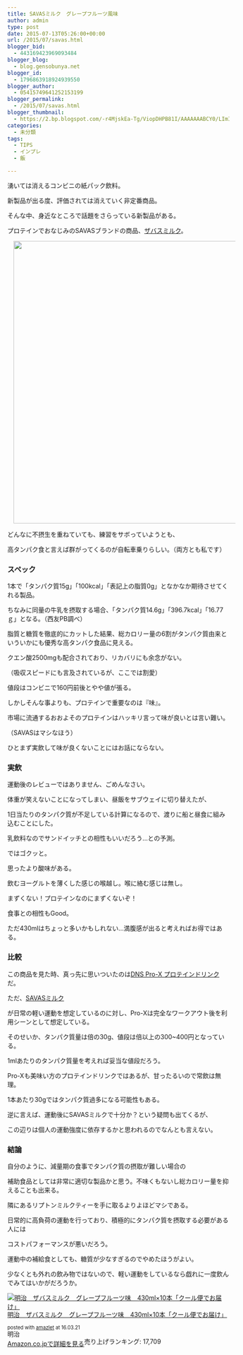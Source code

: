 ```yaml
---
title: SAVASミルク　グレープフルーツ風味
author: admin
type: post
date: 2015-07-13T05:26:00+00:00
url: /2015/07/savas.html
blogger_bid:
  - 443169423969093484
blogger_blog:
  - blog.gensobunya.net
blogger_id:
  - 1796863918924939550
blogger_author:
  - 05415749641252153199
blogger_permalink:
  - /2015/07/savas.html
blogger_thumbnail:
  - https://2.bp.blogspot.com/-r4MjskEa-Tg/ViopDHPB81I/AAAAAAABCY0/LImIGFR5dfQ/s640/item.jpg
categories:
  - 未分類
tags:
  - TIPS
  - インプレ
  - 飯

---
```

湧いては消えるコンビニの紙パック飲料。

新製品が出る度、評価されては消えていく非定番商品。

そんな中、身近なところで話題をさらっている新製品がある。

プロテインでおなじみのSAVASブランドの商品、[ザバスミルク][1]。



<div class="separator" style="clear: both; text-align: center;">
  <a href="http://2.bp.blogspot.com/-r4MjskEa-Tg/ViopDHPB81I/AAAAAAABCY0/LImIGFR5dfQ/s1600/item.jpg" imageanchor="1" style="margin-left: 1em; margin-right: 1em;"><img border="0" height="640" src="https://blog.gensobunya.net/wp-content/uploads/2015/07/item.jpg" width="640" /></a>
</div>

どんなに不摂生を重ねていても、練習をサボっていようとも、

高タンパク食と言えば群がってくるのが自転車乗りらしい。（両方とも私です）



### スペック

1本で「タンパク質15g」「100kcal」「表記上の脂質0g」となかなか期待させてくれる製品。

ちなみに同量の牛乳を摂取する場合、「タンパク質14.6g」「396.7kcal」「16.77ｇ」となる。（西友PB調べ）

脂質と糖質を徹底的にカットした結果、総カロリー量の6割がタンパク質由来といういかにも優秀な高タンパク食品に見える。

クエン酸2500mgも配合されており、リカバリにも余念がない。

（吸収スピードにも言及されているが、ここでは割愛）

値段はコンビニで160円前後とやや値が張る。

しかしそんな事よりも、プロテインで重要なのは『味』。

市場に流通するおおよそのプロテインはハッキリ言って味が良いとは言い難い。

（SAVASはマシなほう）

ひとまず実飲して味が良くないことにはお話にならない。



### 実飲

運動後のレビューではありません、ごめんなさい。

体重が笑えないことになってしまい、昼飯をサブウェイに切り替えたが、

1日当たりのタンパク質が不足している計算になるので、渡りに船と昼食に組み込むことにした。

乳飲料なのでサンドイッチとの相性もいいだろう…との予測。

ではゴクッと。

思ったより酸味がある。

飲むヨーグルトを薄くした感じの喉越し。喉に絡む感じは無し。

まずくない！プロテインなのにまずくないぞ！

食事との相性もGood。

ただ430mlはちょっと多いかもしれない…満腹感が出ると考えればお得ではある。



### 比較

この商品を見た時、真っ先に思いついたのは[DNS Pro-X プロテインドリンク][2]だ。

ただ、[SAVASミルク][3]

が日常の軽い運動を想定しているのに対し、Pro-Xは完全なワークアウト後を利用シーンとして想定している。

そのせいか、タンパク質量は倍の30g、値段は倍以上の300~400円となっている。

1mlあたりのタンパク質量を考えれば妥当な値段だろう。

Pro-Xも美味い方のプロテインドリンクではあるが、甘ったるいので常飲は無理。

1本あたり30gではタンパク質過多になる可能性もある。

逆に言えば、運動後にSAVASミルクで十分か？という疑問も出てくるが、

この辺りは個人の運動強度に依存するかと思われるのでなんとも言えない。



### 結論

自分のように、減量期の食事でタンパク質の摂取が難しい場合の

補助食品としては非常に適切な製品かと思う。不味くもないし総カロリー量を抑えることも出来る。

隣にあるリプトンミルクティーを手に取るよりよほどマシである。

日常的に高負荷の運動を行っており、積極的にタンパク質を摂取する必要がある人には

コストパフォーマンスが悪いだろう。

運動中の補給食としても、糖質が少なすぎるのでやめたほうがよい。

少なくとも外れの飲み物ではないので、軽い運動をしているなら戯れに一度飲んでみてはいかがだろうか。



<div class="amazlet-box" style="margin-bottom:0px;">
  <div class="amazlet-image" style="float:left;margin:0px 12px 1px 0px;">
    <a href="http://www.amazon.co.jp/exec/obidos/ASIN/B010WEFOUY/gensobunya-22/ref=nosim/" name="amazletlink" target="_blank"><img src="https://images-fe.ssl-images-amazon.com/images/I/41GQRwk7ATL._SL160_.jpg" alt="明治　ザバスミルク　グレープフルーツ味　430ml×10本「クール便でお届け」" style="border: none;" /></a>
  </div>

  <div class="amazlet-info" style="line-height:120%; margin-bottom: 10px">
    <div class="amazlet-name" style="margin-bottom:10px;line-height:120%">
<a href="http://www.amazon.co.jp/exec/obidos/ASIN/B010WEFOUY/gensobunya-22/ref=nosim/" name="amazletlink" target="_blank">明治　ザバスミルク　グレープフルーツ味　430ml×10本「クール便でお届け」</a></p>

<div class="amazlet-powered-date" style="font-size:80%;margin-top:5px;line-height:120%">
  posted with <a href="http://www.amazlet.com/" title="amazlet" target="_blank">amazlet</a> at 16.03.21
</div>


<div class="amazlet-detail">
明治 <br />売り上げランキング: 17,709


<div class="amazlet-sub-info" style="float: left;">
<div class="amazlet-link" style="margin-top: 5px">
  <a href="http://www.amazon.co.jp/exec/obidos/ASIN/B010WEFOUY/gensobunya-22/ref=nosim/" name="amazletlink" target="_blank">Amazon.co.jpで詳細を見る</a>
</div>

  </div>

  <div class="amazlet-footer" style="clear: left">
  </div>
</div>

 [1]: http://www.meiji.co.jp/dairies/milk_drink/savas-milk/#top
 [2]: http://www.amazon.co.jp/gp/product/B000UIONKU/ref=as_li_ss_tl?ie=UTF8&camp=247&creative=7399&creativeASIN=B000UIONKU&linkCode=as2&tag=gensobunya-22
 [3]: http://www.amazon.co.jp/gp/product/B010WEFOUY/ref=as_li_ss_tl?ie=UTF8&camp=247&creative=7399&creativeASIN=B010WEFOUY&linkCode=as2&tag=gensobunya-22